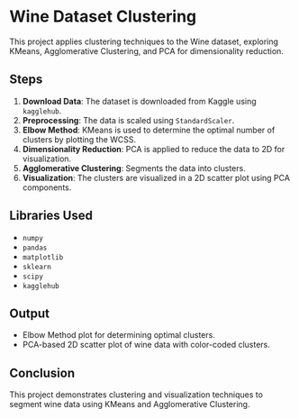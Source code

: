 # Wine Dataset Clustering

This project applies clustering techniques to the Wine dataset, exploring KMeans, Agglomerative Clustering, and PCA for dimensionality reduction.

## Steps

1. **Download Data**: The dataset is downloaded from Kaggle using `kagglehub`.
2. **Preprocessing**: The data is scaled using `StandardScaler`.
3. **Elbow Method**: KMeans is used to determine the optimal number of clusters by plotting the WCSS.
4. **Dimensionality Reduction**: PCA is applied to reduce the data to 2D for visualization.
5. **Agglomerative Clustering**: Segments the data into clusters.
6. **Visualization**: The clusters are visualized in a 2D scatter plot using PCA components.

## Libraries Used

- `numpy`
- `pandas`
- `matplotlib`
- `sklearn`
- `scipy`
- `kagglehub`

## Output

- Elbow Method plot for determining optimal clusters.
- PCA-based 2D scatter plot of wine data with color-coded clusters.

## Conclusion

This project demonstrates clustering and visualization techniques to segment wine data using KMeans and Agglomerative Clustering.
